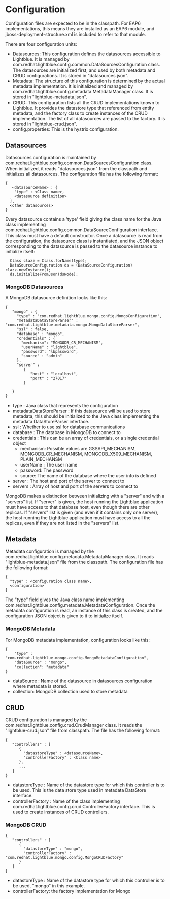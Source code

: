 # Configuration
Configuration files are expected to be in the classpath. For EAP6
implementations, this means they are installed as an EAP6 module, and
jboss-deployment-structure.xml is included to refer to that module.

There are four configuration units:
 * Datasources: This configuration defines the datasources accessible
   to Lightblue. It is managed by
   com.redhat.lightblue.config.common.DataSourcesConfiguration
   class. The datasources are initialized first, and used by both
   metadata and CRUD configurations. It is stored in "datasources.json".
 * Metadata: The structure of this configuration is determined by the
   actual metadata implementation. It is initialized and managed by
   com.redhat.lightblue.config.metadata.MetadataManager class. It is
   stored in "lightblue-metadata.json".
 * CRUD: This configuration lists all the CRUD implementations known
   to Lightblue. It provides the datastore type that referenced from
   entity metadata, and the factory class to create instances of
   the CRUD implementation. The list of all datasources are passed
   to the factory. It is stored in "lightblue-crud.json".
 * config.properties: This is the hystrix configuration.

## Datasources

Datasources configuration is maintained by
com.redhat.lightblue.config.common.DataSourcesConfiguration
class. When initialized, it reads "datasources.json" from the
classpath and initializes all datasources. The configuration
file has the following format:

```
{
   <datasourceName> : {
    "type" : <Class name>,
    <datasource definition>
  },
  <other datasources>
}
```

Every datasource contains a 'type' field giving the class name for the
Java class implementing
com.redhat.lightblue.config.common.DataSourceConfiguration
interface. This class must have a default constructor. Once a
datasource is read from the configuration, the datasource class is
instantiated, and the JSON object corresponding to the datasource is
passed to the datasource instance to initialize itself:

```
  Class clazz = Class.forName(type);
  DataSourceConfiguration ds = (DataSourceConfiguration) clazz.newInstance();
  ds.initializeFromJson(dsNode);
```

### MongoDB Datasources

A MongoDB datasource definition looks like this:

```
{
   "mongo" : {
     "type" : "com.redhat.lightblue.mongo.config.MongoConfiguration",
     "metadataDataStoreParser" : "com.redhat.lightblue.metadata.mongo.MongoDataStoreParser",
     "ssl" : false,
     "database" : "mongo",
     "credentials" : {
       "mechanism": "MONGODB_CR_MECHANISM",
       "userName" : "lightblue",
       "password": "lbpassword",
       "source" : "admin"
     },
     "server" :
        {
           "host" : "localhost",
           "port" : "27017"
        }

   }
}
```

  * type : Java class that represents the configuration
  * metadataDataStoreParser : If this datasource will be used to store
    metadata, this should be initialized to the Java class
    implementing the metadata DataStoreParser interface.
  * ssl : Whether to use ssl for database communications
  * database : The database in MongoDB to connect to
  * credentials : This can be an array of credentials, or a single credential object
     * mechanism: Possible values are GSSAPI_MECHANISM, MONGODB_CR_MECHANISM, MONGODB_X509_MECHANISM, PLAIN_MECHANSM
     * userName : The user name
     * password: The password
     * source: The name of the database where the user info is defined
  * server : The host and port of the server to connect to
  * servers : Array of host and port of the servers to connect to

MongoDB makes a distinction between initializing with a "server" and
with a "servers" list. If "server" is given, the host running the
Lightblue application must have access to that database host, even
though there are other replicas. If "servers" list is given (and even
if it contains only one server), the host running the Lightblue
application must have access to all the replicas, even if they are not
listed in the "servers" list.

## Metadata

Metadata configuration is managed by the
com.redhat.lightblue.config.metadata.MetadataManager class. It reads
"lightblue-metadata.json" file from the classpath. The configuration
file has the following format:

```
{
  "type" : <configuration class name>,
  <configuration>
}
```

The "type" field gives the Java class name implementing
com.redhat.lightblue.config.metadata.MetadataConfiguration. Once the
metadata configuration is read, an instance of this class is created,
and the configuration JSON object is given to it to initialize itself.

### MongoDB Metadata

For MongoDB metadata implementation, configuration looks like this:

```
{
    "type" : "com.redhat.lightblue.mongo.config.MongoMetadataConfiguration",
    "dataSource" : "mongo",
    "collection": "metadata"
}
```

  * dataSource : Name of the datasource in datasources configuration
    where metadata is stored.
  * collection: MongoDB collection used to store metadata

## CRUD

CRUD configuration is managed by the
com.redhat.lightblue.config.crud.CrudManager class. It reads the
"lightblue-crud.json" file from classpath. The file has the following
format:

```
{
   "controllers" : [
      {
        "datastoreType" : <datasourceName>,
        "controllerFactory" : <Class name>
      },
      ...
   ]
}
```

  * datastoreType : Name of the datastore type for which this
    controller is to be used. This is the data store type used in
    metadata DataStore interface.
  * controllerFactory : Name of the class implementing
    com.redhat.lightblue.config.crud.ControllerFactory interface.
    This is used to create instances of CRUD controllers.

### MongoDB CRUD

```
{
   "controllers" : [
      {
        "datastoreType" : "mongo",
        "controllerFactory" : "com.redhat.lightblue.mongo.config.MongoCRUDFactory"
      }
   ]
}
```

  * datastoreType : Name of the datastore type for which this
    controller is to be used, "mongo" in this example.
  * controllerFactory: the factory implementation for Mongo
